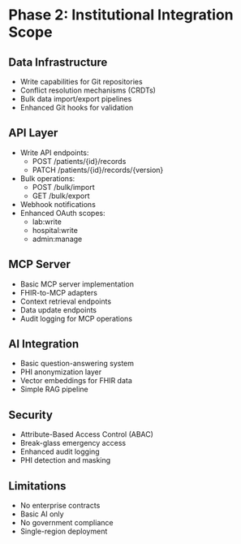 # Phase 2: Institutional Integration Scope

## Data Infrastructure
- Write capabilities for Git repositories
- Conflict resolution mechanisms (CRDTs)
- Bulk data import/export pipelines
- Enhanced Git hooks for validation

## API Layer
- Write API endpoints:
  - POST /patients/{id}/records
  - PATCH /patients/{id}/records/{version}
- Bulk operations:
  - POST /bulk/import
  - GET /bulk/export
- Webhook notifications
- Enhanced OAuth scopes:
  - lab:write
  - hospital:write
  - admin:manage

## MCP Server
- Basic MCP server implementation
- FHIR-to-MCP adapters
- Context retrieval endpoints
- Data update endpoints
- Audit logging for MCP operations

## AI Integration
- Basic question-answering system
- PHI anonymization layer
- Vector embeddings for FHIR data
- Simple RAG pipeline

## Security
- Attribute-Based Access Control (ABAC)
- Break-glass emergency access
- Enhanced audit logging
- PHI detection and masking

## Limitations
- No enterprise contracts
- Basic AI only
- No government compliance
- Single-region deployment
